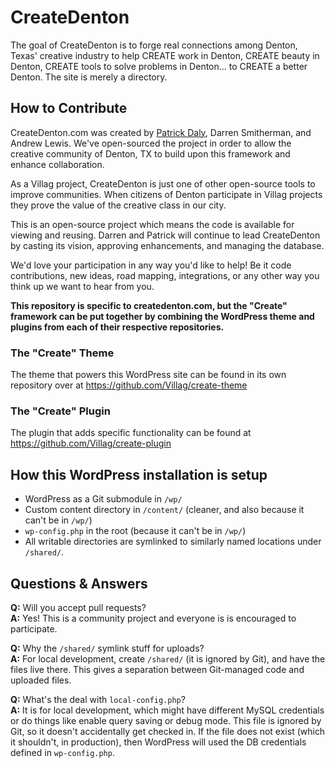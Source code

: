 # CreateDenton

The goal of CreateDenton is to forge real connections among Denton, Texas' creative industry to help CREATE work in Denton, CREATE beauty in Denton, CREATE tools to solve problems in Denton... to CREATE a better Denton. The site is merely a directory.

## How to Contribute

CreateDenton.com was created by [Patrick Daly](http://developdaly.com), Darren Smitherman, and Andrew Lewis. We've open-sourced the project in order to allow the creative community of Denton, TX to build upon this framework and enhance collaboration.

As a Villag project, CreateDenton is just one of other open-source tools to improve communities. When citizens of Denton participate in Villag projects they prove the value of the creative class in our city.

This is an open-source project which means the code is available for viewing and reusing. Darren and Patrick will continue to lead CreateDenton by casting its vision, approving enhancements, and managing the database.

We'd love your participation in any way you'd like to help! Be it code contributions, new ideas, road mapping, integrations, or any other way you think up we want to hear from you.

**This repository is specific to createdenton.com, but the "Create" framework can be put together by combining the WordPress theme and plugins from each of their respective repositories.**

### The "Create" Theme

The theme that powers this WordPress site can be found in its own repository over at https://github.com/Villag/create-theme

### The "Create" Plugin

The plugin that adds specific functionality can be found at https://github.com/Villag/create-plugin

## How this WordPress installation is setup

* WordPress as a Git submodule in `/wp/`
* Custom content directory in `/content/` (cleaner, and also because it can't be in `/wp/`)
* `wp-config.php` in the root (because it can't be in `/wp/`)
* All writable directories are symlinked to similarly named locations under `/shared/`.

## Questions & Answers

**Q:** Will you accept pull requests?  
**A:** Yes! This is a community project and everyone is is encouraged to participate.

**Q:** Why the `/shared/` symlink stuff for uploads?  
**A:** For local development, create `/shared/` (it is ignored by Git), and have the files live there. This gives a separation between Git-managed code and uploaded files.

**Q:** What's the deal with `local-config.php`?  
**A:** It is for local development, which might have different MySQL credentials or do things like enable query saving or debug mode. This file is ignored by Git, so it doesn't accidentally get checked in. If the file does not exist (which it shouldn't, in production), then WordPress will used the DB credentials defined in `wp-config.php`.

